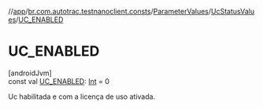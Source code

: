 //[app](../../../../index.md)/[br.com.autotrac.testnanoclient.consts](../../index.md)/[ParameterValues](../index.md)/[UcStatusValues](index.md)/[UC_ENABLED](-u-c_-e-n-a-b-l-e-d.md)

# UC_ENABLED

[androidJvm]\
const val [UC_ENABLED](-u-c_-e-n-a-b-l-e-d.md): [Int](https://kotlinlang.org/api/latest/jvm/stdlib/kotlin/-int/index.html) = 0

Uc habilitada e com a licença de uso ativada.
